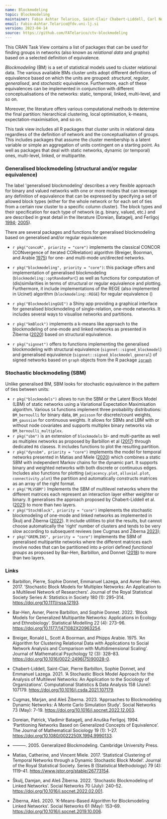 ```yaml
---
name: Blockmodeling
topic: Blockmodeling
maintainer: Fabio Ashtar Telarico, Saint-Clair Chabert-Liddell, Carl Nordlund
email: Fabio-Ashtar.Telarico@fdv.uni-lj.si
version: 2023-04-14
source: https://github.com/FATelarico/ctv-blockmodeling
---
```


This CRAN Task View contains a list of packages that can be used for finding groups in networks (also known as _relational data_ and _graphs_) based on a selected definition of equivalence. 

*Blockmodeling* (BM) is a set of statistical models used to cluster relational data. The various available BMs cluster units adopt different definitions of equivalence based on which the units are grouped: _structural_, _regular_, _generalised_, and _stochastic_ equivalence. Furthermore, each of these equivalences can be implemented in conjunction with different conceptualisations of the networks: static, temporal, linked, multi-level, and so on.

Moreover, the literature offers various computational methods to determine the final partition: hierarchical clustering, local optimisation, k-means, expectation-maximisation, and so on.

This task view includes all R packages that cluster units in relational data regardless of the definition of network and the conceptualisaton of groups. This includes packages that assume the cluster membership is a latent variable or simple an aggregation of units contingent on a starting point. As well as packages that deal with static networks, dynamic (or temporal) ones, multi-level, linked, or multipartite.

### Generalised blockmodeling (structural and/or regular equivalence)

The label 'generalised blockmodeling' describes a very flexible approach for binary and valued networks with one or more modes that can leverage  any definition of equivalence that can be expressed by specifying a set of allowed block types (either for the whole network or for each set of ties from a certain row cluster to a specific column cluster). The block types and their specification for each type of network (e.g. binary, valued, etc.) and are described in great detail in the literature (Doreian, Batagelj, and Ferligoj [1994](https://doi.org/10.1016/0378-8733(94)90013-2); [2005](https://doi.org/10.1016/j.socnet.2004.01.002)).

There are several packages and functions for generalised blockmodeling based on generalised and/or regular equivalence:

- `r pkg("concoR", priority = "core")` implements the classical CONCOR (CONvergence of iterated CORrelation) algorithm (Breiger, Boorman, and Arabie [1975](https://doi.org/10.1016%2F0022-2496%2875%2990028-0)) for one- and multi-mode un/directed networks.

- `r pkg("blockmodeling", priority = "core")`: this package offers and implementation of generalised blockmodeling (`blockmodeling::optRandomParC`) as well as functions for computation of (dis)similarities in terms of structural or regular equivalence and plotting. Furthermore, it include implementations of the REGE (also implemented in Ucinet) algorithm (`blockmodeling::REGE`) for regular equivalence ()

- `r pkg("BlockmodelingGUI")` a Shiny app providing a graphical interface for generalised blockmodeling of single-relation, one-mode networks. It includes several ways to visualise networks and partitions.

- `r pkg("kmBlock")` implements a k-means like approach to the blockmodeling of one-mode and linked networks as presented in Žiberna ([2020](https://doi.org/10.1016/j.socnet.2019.10.006)) based on structural equivalence.

- `r pkg("signnet")` offers to functions implementing the generalised blockmodeling with structural equivalence (`signnet::signed_blockmodel`) and generalised equivalence (`signnet::signed_blockmodel_general`) of signed networks based on `graph` objects from the R package [`igraph`](https://cran.r-project.org/package=igraph) 

### Stochastic blockmodeling (SBM)

Unlike generalised BM, SBM looks for stochastic equivalence in the pattern of ties between units: 

- `r pkg("blockmodels")` allows to run the SBM or the Latent Block Model (LBM) of static networks using  a Variational Expectation Maximisation algorithm. Various `S4` functions implement three probability distributions: `BM_bernoulli` for binary data, `BM_poisson` for discrete/count weights, `BM_gaussian` for continuous weights. It allows for SBMs and LBM with or without node covariates and supports multiplex binary networks via `BM_bernoulli_multiplex`.
- `r pkg("sbm")` is an extension of `blockmodels` bi- and multi-partite as well as multiplex networks as proposed by Barbillon et al ([2017](https://www.doi.org/10.1111/rssa.12193)) through dedicated `R6` clasess. It includes functions to plot the resulting partition.
- `r pkg("dynsbm", priority = "core")` implements the model for temporal networks presented in Matias and Miele ([2020](https://doi.org/10.1111/rssb.12200)) which combines a static SBM with independent Markov chains for the dynamic part. It supports binary and weighted networks with both discrete or continuous edges. Includes also functions for plotting (`adjacency.plot`, `alluvial.plot`, `connectivity.plot`) the partition and automatically constructs matrices as an array of the right format.
- `r pkg("MLVSBM")` Implements the SBM of multilevel networks where the different matrices each represent an interaction layer either weighter or binary. It generalises the approach proposed by Chabert-Liddell et al. ([2021](https://doi.org/10.1016/j.csda.2021.107179)) to more than two layers.
- `r pkg("StochBlock", priority = "core")` implements the stochastic blockmodeling of one-mode and linked networks as implemented in Škulj and Žiberna ([2022](https://doi.org/10.1016/j.socnet.2022.12.003)). It include utilities to plot the results, but cannot choose automatically the 'right' number of clusters and tends to be very slow according to subsequent reviews (see Cugmas and Žiberna [2023](https://doi.org/10.1016/j.socnet.2022.12.003));
-  `r pkg("GREMLINS", priority = "core")` implements the SBM of generalised multipartite networks where the different matrices each involve nodes that can be partitioned into  a-priori defined _functional groups_ as
proposed by Bar-Hen, Barbillon, and  Donnet ([2018](https://doi.org/10.1177/1471082X20963254)) to more than two layers.

### Links

* Barbillon, Pierre, Sophie Donnet, Emmanuel Lazega, and Avner Bar-Hen. 2017. ‘Stochastic Block Models for Multiplex Networks: An Application to a Multilevel Network of Researchers’. Journal of the Royal Statistical Society Series A: Statistics in Society 180 (1): 295–314. https://doi.org/10.1111/rssa.12193.

* Bar-Hen, Avner, Pierre Barbillon, and Sophie Donnet. 2022. ‘Block Models for Generalized Multipartite Networks: Applications in Ecology and Ethnobiology’. Statistical Modelling 22 (4): 273–96. https://doi.org/10.1177/1471082X20963254.

* Breiger, Ronald L, Scott A Boorman, and Phipps Arabie. 1975. ‘An Algorithm for Clustering Relational Data with Applications to Social Network Analysis and Comparison with Multidimensional Scaling’. Journal of Mathematical Psychology 12 (3): 328–83. https://doi.org/10.1016/0022-2496(75)90028-0.

* Chabert-Liddell, Saint-Clair, Pierre Barbillon, Sophie Donnet, and Emmanuel Lazega. 2021. ‘A Stochastic Block Model Approach for the Analysis of Multilevel Networks: An Application to the Sociology of Organizations’. Computational Statistics & Data Analysis 158 (June): 107179. https://doi.org/10.1016/j.csda.2021.107179.

* Cugmas, Marjan, and Aleš Žiberna. 2023. ‘Approaches to Blockmodeling Dynamic Networks: A Monte Carlo Simulation Study’. Social Networks 73 (May): 7–19. https://doi.org/10.1016/j.socnet.2022.12.003.

* Doreian, Patrick, Vladimir Batagelj, and Anuška Ferligoj. 1994. ‘Partitioning Networks Based on Generalized Concepts of Equivalence’. The Journal of Mathematical Sociology 19 (1): 1–27. https://doi.org/10.1080/0022250X.1994.9990133.

* ———. 2005. Generalized Blockmodeling. Cambridge University Press.

* Matias, Catherine, and Vincent Miele. 2017. ‘Statistical Clustering of Temporal Networks through a Dynamic Stochastic Block Model’. Journal of the Royal Statistical Society. Series B (Statistical Methodology) 79 (4): 1119–41. https://www.jstor.org/stable/26773154.

* Škulj, Damjan, and Aleš Žiberna. 2022. ‘Stochastic Blockmodeling of Linked Networks’. Social Networks 70 (July): 240–52. https://doi.org/10.1016/j.socnet.2022.02.001.

* Žiberna, Aleš. 2020. ‘K-Means-Based Algorithm for Blockmodeling Linked Networks’. Social Networks 61 (May): 153–69. https://doi.org/10.1016/j.socnet.2019.10.006.
